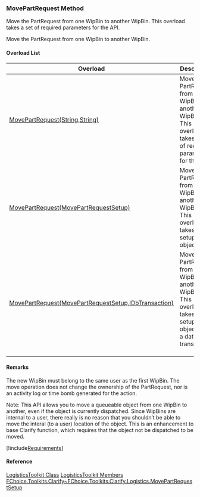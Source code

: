 ### MovePartRequest Method

Move the PartRequest from one WipBin to another WipBin. This overload takes a set of required parameters for the API.

Move the PartRequest from one WipBin to another WipBin.

#### Overload List

| Overload | Description |
| --- | --- |
| [MovePartRequest(String,String)](FChoice.Toolkits.Clarify~FChoice.Toolkits.Clarify.Logistics.LogisticsToolkit~MovePartRequest(String,String).md) | Move the PartRequest from one WipBin to another WipBin. This overload takes a set of required parameters for the API.   |
| [MovePartRequest(MovePartRequestSetup)](FChoice.Toolkits.Clarify~FChoice.Toolkits.Clarify.Logistics.LogisticsToolkit~MovePartRequest(MovePartRequestSetup).md) | Move the PartRequest from one WipBin to another WipBin. This overload takes a setup object.   |
| [MovePartRequest(MovePartRequestSetup,IDbTransaction)](FChoice.Toolkits.Clarify~FChoice.Toolkits.Clarify.Logistics.LogisticsToolkit~MovePartRequest(MovePartRequestSetup,IDbTransaction).md) | Move the PartRequest from one WipBin to another WipBin. This overload takes a setup object and a database transaction.   |

#### Remarks

The new WipBin must belong to the same user as the first WipBin. The move operation does not change the ownership of the PartRequest, nor is an activity log or time bomb generated for the action.

Note: This API allows you to move a queueable object from one WipBin to another, even if the object is currently dispatched. Since WipBins are internal to a user, there really is no reason that you shouldn’t be able to move the interal (to a user) location of the object. This is an enhancement to base Clarify function, which requires that the object not be dispatched to be moved.

[!include[Requirements](../partials/requirements.md)]

#### Reference

[LogisticsToolkit Class](FChoice.Toolkits.Clarify~FChoice.Toolkits.Clarify.Logistics.LogisticsToolkit.md)
[LogisticsToolkit Members](FChoice.Toolkits.Clarify~FChoice.Toolkits.Clarify.Logistics.LogisticsToolkit_members.md)
[FChoice.Toolkits.Clarify~FChoice.Toolkits.Clarify.Logistics.MovePartRequestSetup](FChoice.Toolkits.Clarify~FChoice.Toolkits.Clarify.Logistics.MovePartRequestSetup.md)
